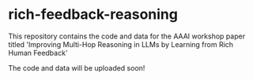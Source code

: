 # rich-feedback-reasoning
This repository contains the code and data for the AAAI workshop paper titled 'Improving Multi-Hop Reasoning in LLMs by Learning from Rich Human Feedback'

The code and data will be uploaded soon!
